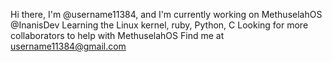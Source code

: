 Hi there, I'm @username11384, and I'm currently working on MethuselahOS @InanisDev
Learning the Linux kernel, ruby, Python, C
Looking for more collaborators to help with MethuselahOS
Find me at username11384@gmail.com

<!---
username11384/username11384 is a ✨ special ✨ repository because its `README.md` (this file) appears on your GitHub profile.
You can click the Preview link to take a look at your changes.
--->
